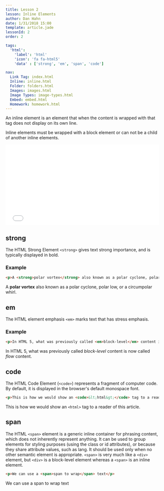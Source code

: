 ```yaml
---
title: Lesson 2
lesson: Inline Elements
author: Dan Hahn
date: 1/31/2018 15:00
template: article.jade
lessonId: 2
order: 2

tags:
  'html':
    'label': 'html'
    'icon': 'fa fa-html5'
    'data' : ['strong', 'em', 'span', 'code']

nav:
  Link Tag: index.html
  Inline: inline.html
  Folder: folders.html
  Images: images.html
  Image Types: image-types.html
  Embed: embed.html
  Homework: homework.html
---
```


An inline element is an element that when the content is wrapped with that tag does not display on its own line.

Inline elements must be wrapped with a block element or can not be a child of another inline elements.

<iframe height='265' scrolling='no' title='Inline' src='//codepen.io/danhahn/embed/ZybGpX/?height=265&theme-id=light&default-tab=html,result&embed-version=2' frameborder='no' allowtransparency='true' allowfullscreen='true' style='width: 100%;'>See the Pen <a href='https://codepen.io/danhahn/pen/ZybGpX/'>Inline</a> by Dan Hahn (<a href='https://codepen.io/danhahn'>@danhahn</a>) on <a href='https://codepen.io'>CodePen</a>.
</iframe>

## strong

The HTML Strong Element `<strong>` gives text strong importance, and is typically displayed in bold.

### Example

```html
<p>A <strong>polar vortex</strong> also known as a polar cyclone, polar low, or a circumpolar whirl.</p>
```

<p>A <strong>polar vortex</strong> also known as a polar cyclone, polar low, or a circumpolar whirl.</p>

## em

The HTML element emphasis `<em>` marks text that has stress emphasis.

### Example

```html
<p>In HTML 5, what was previously called <em>block-level</em> content is now called <em>flow</em> content.</p>
```

<p>In HTML 5, what was previously called <em>block-level</em> content is now called <em>flow</em> content.</p>

## code

The HTML Code Element (`<code>`) represents a fragment of computer code. By default, it is displayed in the browser's default monospace font.

```html
<p>This is how we would show an <code>&lt;html&gt;</code> tag to a reader of this article.</p>
```

<p>This is how we would show an <code>&lt;html&gt;</code> tag to a reader of this article.</p>

## span

The HTML `<span>` element is a generic inline container for phrasing content, which does not inherently represent anything. It can be used to group elements for styling purposes (using the class or id attributes), or because they share attribute values, such as lang. It should be used only when no other semantic element is appropriate. `<span>` is very much like a `<div>` element, but `<div>` is a block-level element whereas a `<span>` is an inline element.

```html
<p>We can use a <span>span to wrap</span> text</p>
```

<p>We can use a <span>span to wrap</span> text</p>
